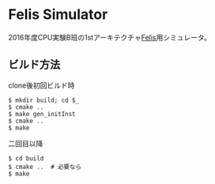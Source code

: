 Felis Simulator
===============

2016年度CPU実験B班の1stアーキテクチャ[Felis](https://github.com/wafrelka/felis)用シミュレータ。

## ビルド方法
clone後初回ビルド時

```shell
$ mkdir build; cd $_
$ cmake ..
$ make gen_initInst
$ cmake ..
$ make
```

二回目以降

```shell
$ cd build
$ cmake ..  # 必要なら
$ make
```
